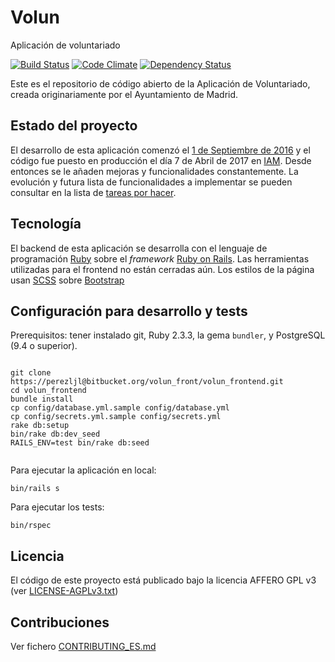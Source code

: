 
# Volun

Aplicación de voluntariado

[![Build Status](https://api.travis-ci.org/IAMDesarrollo/volun_front.svg?branch=master)](https://travis-ci.org/IAMDesarrollo/volun_front)
[![Code Climate](https://codeclimate.com/github/IAMDesarrollo/volun_front/badges/gpa.svg)](https://codeclimate.com/github/IAMDesarrollo/volun_front)
[![Dependency Status](https://beta.gemnasium.com/badges/github.com/IAMDesarrollo/volun_front.svg)](https://beta.gemnasium.com/projects/github.com/IAMDesarrollo/volun_front)

Este es el repositorio de código abierto de la Aplicación de Voluntariado, creada originariamente por el Ayuntamiento de Madrid.

## Estado del proyecto

El desarrollo de esta aplicación comenzó el [1 de Septiembre de 2016](https://bitbucket.org/volun_front/volun_frontend/src) y el código fue puesto en producción el día 7 de Abril de 2017 en [IAM](https://voluntariospormadrid.madrid.es). Desde entonces se le añaden mejoras y funcionalidades constantemente. La evolución y futura lista de funcionalidades a implementar se pueden consultar en la lista de [tareas por hacer](https://bitbucket.org/volun/volun_backend/issues).

## Tecnología

El backend de esta aplicación se desarrolla con el lenguaje de programación [Ruby](https://www.ruby-lang.org/) sobre el *framework* [Ruby on Rails](http://rubyonrails.org/).
Las herramientas utilizadas para el frontend no están cerradas aún. Los estilos de la página usan [SCSS](http://sass-lang.com/) sobre [Bootstrap](https://getbootstrap.com/)

## Configuración para desarrollo y tests

Prerequisitos: tener instalado git, Ruby 2.3.3, la gema `bundler`, y PostgreSQL (9.4 o superior).

```

git clone https://perezljl@bitbucket.org/volun_front/volun_frontend.git
cd volun_frontend
bundle install
cp config/database.yml.sample config/database.yml
cp config/secrets.yml.sample config/secrets.yml
rake db:setup
bin/rake db:dev_seed
RAILS_ENV=test bin/rake db:seed


```

Para ejecutar la aplicación en local:
```
bin/rails s
```

Para ejecutar los tests:

```
bin/rspec
```


## Licencia

El código de este proyecto está publicado bajo la licencia AFFERO GPL v3 (ver [LICENSE-AGPLv3.txt](LICENSE-AGPLv3.txt))

## Contribuciones

Ver fichero [CONTRIBUTING_ES.md](CONTRIBUTING_ES.md)


